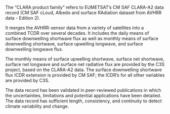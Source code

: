 
The “CLARA product family” refers to EUMETSAT’s CM SAF CLARA-A2 data record (CM SAF cLoud, Albedo and surface RAdiation dataset from AVHRR data - Edition 2).


It merges the AVHRR-sensor data from a variety of satellites into a combined TCDR over several decades. It includes the daily means of surface downwelling shortwave flux as well as monthly means of surface downwelling shortwave, surface upwelling longwave, and surface downwelling longwave flux.<p> The monthly means of surface upwelling shortwave, surface net shortwave, surface net longwave and surface net radiative flux are provided by the C3S project, based on the CLARA-A2 data. The surface downwelling shortwave flux ICDR extension is provided by CM SAF; the ICDR’s for all other variables are provided by C3S. </br>


The data record has been validated in peer-reviewed publications in which the uncertainties, limitations and potential applications have been detailed. The data record has sufficient length, consistency, and continuity to detect climate variability and change.

